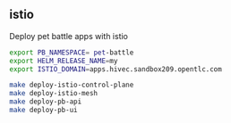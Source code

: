 ## istio

Deploy pet battle apps with istio

```bash
export PB_NAMESPACE= pet-battle
export HELM_RELEASE_NAME=my
export ISTIO_DOMAIN=apps.hivec.sandbox209.opentlc.com

make deploy-istio-control-plane
make deploy-istio-mesh
make deploy-pb-api
make deploy-pb-ui
```
